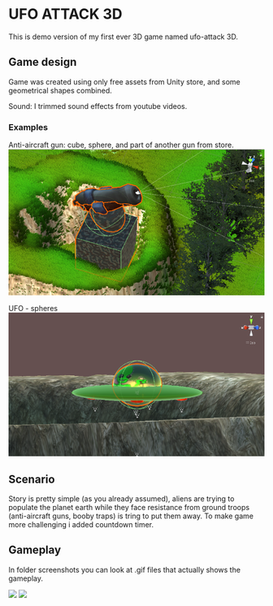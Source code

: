 # UFO ATTACK 3D

This is demo version of my first ever 3D game named ufo-attack 3D. 

## Game design

Game was created using only free assets from Unity store, and some geometrical shapes combined.

Sound:
I trimmed sound effects from youtube videos.


   ### Examples

Anti-aircraft gun: cube, sphere, and part of another gun from store.  
![](screenshots/gun.png)

UFO - spheres
![](screenshots/ship.png)


## Scenario
Story is pretty simple (as you already assumed), aliens are trying to populate the planet earth while they face resistance from ground troops (anti-aircraft guns, booby traps) is tring to put them away. To make game more challenging i added countdown timer.


## Gameplay
In folder screenshots you can look at .gif files that actually shows the gameplay.

![](screenshots/takeoff.gif)
![](screenshots/liftup.gif)


